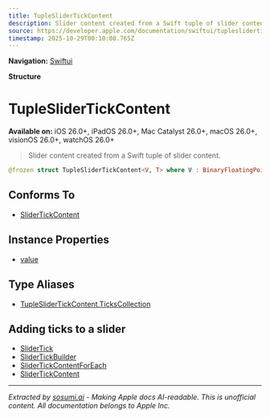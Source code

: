 ```yaml
---
title: TupleSliderTickContent
description: Slider content created from a Swift tuple of slider content.
source: https://developer.apple.com/documentation/swiftui/tupleslidertickcontent
timestamp: 2025-10-29T00:10:08.765Z
---
```


**Navigation:** [Swiftui](/documentation/swiftui)

**Structure**

# TupleSliderTickContent

**Available on:** iOS 26.0+, iPadOS 26.0+, Mac Catalyst 26.0+, macOS 26.0+, visionOS 26.0+, watchOS 26.0+

> Slider content created from a Swift tuple of slider content.

```swift
@frozen struct TupleSliderTickContent<V, T> where V : BinaryFloatingPoint
```

## Conforms To

- [SliderTickContent](/documentation/swiftui/slidertickcontent)

## Instance Properties

- [value](/documentation/swiftui/tupleslidertickcontent/value)

## Type Aliases

- [TupleSliderTickContent.TicksCollection](/documentation/swiftui/tupleslidertickcontent/tickscollection)

## Adding ticks to a slider

- [SliderTick](/documentation/swiftui/slidertick)
- [SliderTickBuilder](/documentation/swiftui/slidertickbuilder)
- [SliderTickContentForEach](/documentation/swiftui/slidertickcontentforeach)
- [SliderTickContent](/documentation/swiftui/slidertickcontent)

---

*Extracted by [sosumi.ai](https://sosumi.ai) - Making Apple docs AI-readable.*
*This is unofficial content. All documentation belongs to Apple Inc.*
